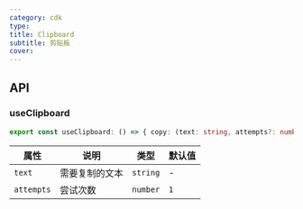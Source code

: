 ```yaml
---
category: cdk
type: 
title: Clipboard
subtitle: 剪贴板
cover: 
---
```


## API

### useClipboard

```ts
export const useClipboard: () => { copy: (text: string, attempts?: number) => Promise<boolean> }
```

| 属性 | 说明 | 类型  | 默认值 |
| --- | --- | --- | --- |
| `text` | 需要复制的文本 | `string` | - |
| `attempts` | 尝试次数 | `number` | `1` |
